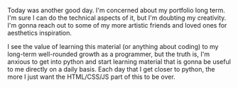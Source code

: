 Today was another good day. I'm concerned about my portfolio long term. I'm sure I can do
the technical aspects of it, but I'm doubting my creativity. I'm gonna reach out
to some of my more artistic friends and loved ones for aesthetics inspiration.

I see the value of learning this material (or anything about coding) to my long-term
well-rounded growth as a programmer, but the truth is, I'm anxious to get into python
and start learning material that is gonna be useful to me directly on a daily basis.
Each day that I get closer to python, the more I just want the HTML/CSS/JS part of this to be over.
